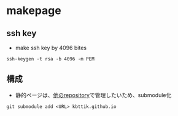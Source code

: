 # makepage

## ssh key
* make ssh key by 4096 bites
```
ssh-keygen -t rsa -b 4096 -m PEM
```

## 構成
* 静的ページは、[他のrepository](https://kbttik.github.io/)で管理したいため、submodule化
```
git submodule add <URL> kbttik.github.io
```